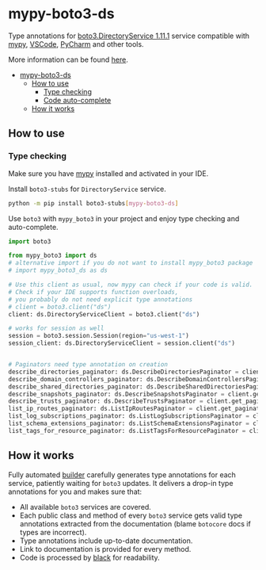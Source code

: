 # mypy-boto3-ds

Type annotations for
[boto3.DirectoryService 1.11.1](https://boto3.amazonaws.com/v1/documentation/api/1.11.1/reference/services/ds.html#DirectoryService) service
compatible with [mypy](https://github.com/python/mypy), [VSCode](https://code.visualstudio.com/),
[PyCharm](https://www.jetbrains.com/pycharm/) and other tools.

More information can be found [here](https://vemel.github.io/mypy_boto3/).

- [mypy-boto3-ds](#mypy-boto3-ds)
  - [How to use](#how-to-use)
    - [Type checking](#type-checking)
    - [Code auto-complete](#code-auto-complete)
  - [How it works](#how-it-works)

## How to use

### Type checking

Make sure you have [mypy](https://github.com/python/mypy) installed and activated in your IDE.

Install `boto3-stubs` for `DirectoryService` service.

```bash
python -m pip install boto3-stubs[mypy-boto3-ds]
```

Use `boto3` with `mypy_boto3` in your project and enjoy type checking and auto-complete.

```python
import boto3

from mypy_boto3 import ds
# alternative import if you do not want to install mypy_boto3 package
# import mypy_boto3_ds as ds

# Use this client as usual, now mypy can check if your code is valid.
# Check if your IDE supports function overloads,
# you probably do not need explicit type annotations
# client = boto3.client("ds")
client: ds.DirectoryServiceClient = boto3.client("ds")

# works for session as well
session = boto3.session.Session(region="us-west-1")
session_client: ds.DirectoryServiceClient = session.client("ds")


# Paginators need type annotation on creation
describe_directories_paginator: ds.DescribeDirectoriesPaginator = client.get_paginator("describe_directories")
describe_domain_controllers_paginator: ds.DescribeDomainControllersPaginator = client.get_paginator("describe_domain_controllers")
describe_shared_directories_paginator: ds.DescribeSharedDirectoriesPaginator = client.get_paginator("describe_shared_directories")
describe_snapshots_paginator: ds.DescribeSnapshotsPaginator = client.get_paginator("describe_snapshots")
describe_trusts_paginator: ds.DescribeTrustsPaginator = client.get_paginator("describe_trusts")
list_ip_routes_paginator: ds.ListIpRoutesPaginator = client.get_paginator("list_ip_routes")
list_log_subscriptions_paginator: ds.ListLogSubscriptionsPaginator = client.get_paginator("list_log_subscriptions")
list_schema_extensions_paginator: ds.ListSchemaExtensionsPaginator = client.get_paginator("list_schema_extensions")
list_tags_for_resource_paginator: ds.ListTagsForResourcePaginator = client.get_paginator("list_tags_for_resource")
```

## How it works

Fully automated [builder](https://github.com/vemel/mypy_boto3) carefully generates
type annotations for each service, patiently waiting for `boto3` updates. It delivers
a drop-in type annotations for you and makes sure that:

- All available `boto3` services are covered.
- Each public class and method of every `boto3` service gets valid type annotations
  extracted from the documentation (blame `botocore` docs if types are incorrect).
- Type annotations include up-to-date documentation.
- Link to documentation is provided for every method.
- Code is processed by [black](https://github.com/psf/black) for readability.